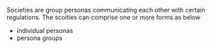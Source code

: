 Societies are group personas communicating each other with certain regulations. The scoities can comprise one or more forms as below

* individual personas
* persona groups

